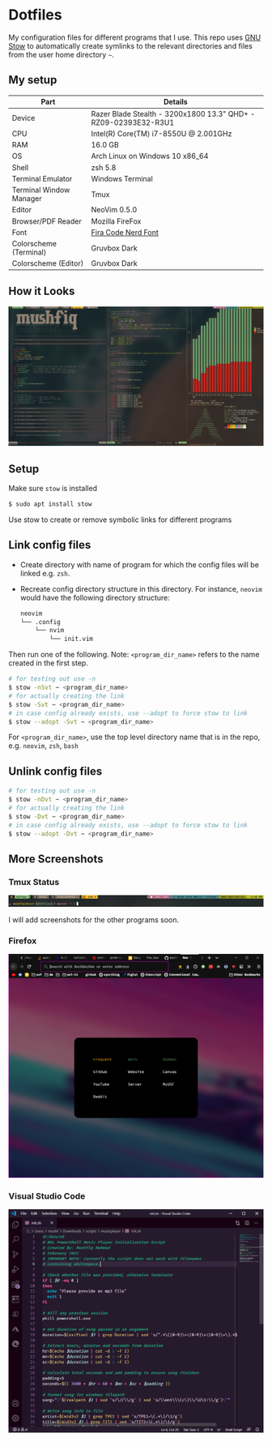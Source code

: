 # Dotfiles
My configuration files for different programs that I use. This repo uses [GNU Stow](https://www.gnu.org/software/stow/) to automatically create symlinks to the relevant directories and files from the user home directory `~`.

## My setup
| Part                    | Details                                                                                              |
|-------------------------|------------------------------------------------------------------------------------------------------|
| Device                  | Razer Blade Stealth - 3200x1800 13.3" QHD+ - RZ09-02393E32-R3U1                                      |
| CPU                     | Intel(R) Core(TM) i7-8550U @ 2.001GHz                                                                |
| RAM                     | 16.0 GB                                                                                              |
| OS                      | Arch Linux on Windows 10 x86_64                                                                      |
| Shell                   | zsh 5.8                                                                                              |
| Terminal Emulator       | Windows Terminal                                                                                     |
| Terminal Window Manager | Tmux                                                                                                 |
| Editor                  | NeoVim 0.5.0                                                                                         |
| Browser/PDF Reader      | Mozilla FireFox                                                                                      |
| Font                    | [Fira Code Nerd Font](https://github.com/ryanoasis/nerd-fonts/releases/download/v2.1.0/FiraCode.zip) |
| Colorscheme (Terminal)  | Gruvbox Dark                                                                                         |
| Colorscheme (Editor)    | Gruvbox Dark                                                                                         |

## How it Looks
![windows terminal + zsh + neovim + tmux](./images/overview.png)

## Setup
Make sure `stow` is installed

```sh
$ sudo apt install stow
```

Use stow to create or remove symbolic links for different programs

## Link config files
* Create directory with name of program for which the config files will be linked e.g. `zsh`.
* Recreate config directory structure in this directory. For instance, `neovim` would have the following directory structure:

	```sh
	neovim
	└── .config
	    └── nvim
	        └── init.vim
	```

Then run one of the following. Note: `<program_dir_name>` refers to the name created in the first step.

```sh
# for testing out use -n
$ stow -nSvt ~ <program_dir_name>
# for actually creating the link
$ stow -Svt ~ <program_dir_name>
# in case config already exists, use --adopt to force stow to link
$ stow --adopt -Svt ~ <program_dir_name>
```
For `<program_dir_name>`, use the top level directory name that is in the repo, e.g. `neovim`, `zsh`, `bash`

## Unlink config files
```sh
# for testing out use -n
$ stow -nDvt ~ <program_dir_name>
# for actually creating the link
$ stow -Dvt ~ <program_dir_name>
# in case config already exists, use --adopt to force stow to link
$ stow --adopt -Dvt ~ <program_dir_name>
```

## More Screenshots
### Tmux Status
![tmux-status](./images/tmux-status-2.png)

I will add screenshots for the other programs soon.

### Firefox
![firefox](./images/firefox.png)

### Visual Studio Code
![vscode](./images/vscode.png)
